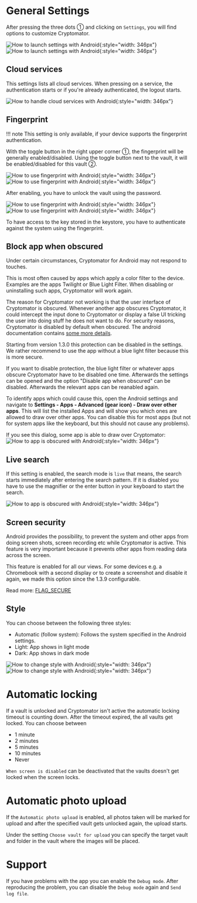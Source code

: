 # General Settings

After pressing the three dots ① and clicking on `Settings`, you will find options to customize Cryptomator.

![How to launch settings with Android](../img/android/launch-settings.png){:style="width: 346px"} ![How to launch settings with Android](../img/android/settings.png){:style="width: 346px"}

## Cloud services

This settings lists all cloud services. When pressing on a service, the authentication starts or if you're already authenticated, the logout starts.

![How to handle cloud services with Android](../img/android/setting-cloud-services.png){:style="width: 346px"}

## Fingerprint

!!! note
    This setting is only available, if your device supports the fingerprint authentication.

With the toggle button in the right upper corner ①, the fingerprint will be generally enabled/disabled.
Using the toggle button next to the vault, it will be enabled/disabled for this vault ②.

![How to use fingerprint with Android](../img/android/setting-fingerprint-0-setup.png){:style="width: 346px"} ![How to use fingerprint with Android](../img/android/setting-fingerprint-1-enter-pw.png){:style="width: 346px"}

After enabling, you have to unlock the vault using the password.

![How to use fingerprint with Android](../img/android/setting-fingerprint-2-authenticate.png){:style="width: 346px"} ![How to use fingerprint with Android](../img/android/setting-fingerprint-3-finish.png){:style="width: 346px"}

To have access to the key stored in the keystore, you have to authenticate against the system using the fingerprint.

## Block app when obscured

Under certain circumstances, Cryptomator for Android may not respond to touches.

This is most often caused by apps which apply a color filter to the device. Examples are the apps Twilight or Blue Light Filter. When disabling or uninstalling such apps, Cryptomator will work again.

The reason for Cryptomator not working is that the user interface of Cryptomator is obscured. Whenever another app obscures Cryptomator, it could intercept the input done to Cryptomator or display a false UI tricking the user into doing stuff he does not want to do. For security reasons, Cryptomator is disabled by default when obscured. The android documentation contains [some more details](https://developer.android.com/reference/android/view/View.html#Security).

Starting from version 1.3.0 this protection can be disabled in the settings. We rather recommend to use the app without a blue light filter because this is more secure.

If you want to disable protection, the blue light filter or whatever apps obscure Cryptomator have to be disabled one time. Afterwards the settings can be opened and the option "Disable app when obscured" can be disabled. Afterwards the relevant apps can be reanabled again.

To identify apps which could cause this, open the Android settings and navigate to **Settings - Apps - Advanced (gear icon) - Draw over other apps**. This will list the installed Apps and will show you which ones are allowed to draw over other apps. You can disable this for most apps (but not for system apps like the keyboard, but this should not cause any problems).

If you see this dialog, some app is able to draw over Cryptomator: 
![How to app is obscured with Android](../img/android/setting-app-obscured.png){:style="width: 346px"}

## Live search

If this setting is enabled, the search mode is `live` that means, the search starts immediately after entering the search pattern. If it is disabled you have to use the magnifier or the enter button in your keyboard to start the search.

![How to app is obscured with Android](../img/android/filter.gif){:style="width: 346px"}

## Screen security

Android provides the possibility, to prevent the system and other apps from doing screen shots, screen recording etc while Cryptomator is active. This feature is very important because it prevents other apps from reading data across the screen.

This feature is enabled for all our views. For some devices e.g. a Chromebook with a second display or to create a screenshot and disable it again, we made this option since the 1.3.9 configurable.

Read more: [FLAG_SECURE](https://developer.android.com/reference/android/view/Display.html#FLAG_SECURE)

## Style

You can choose between the following three styles:

* Automatic (follow system): Follows the system specified in the Android settings.
* Light: App shows in light mode
* Dark: App shows in dark mode

![How to change style with Android](../img/android/setting-style-light.png){:style="width: 346px"} ![How to change style with Android](../img/android/setting-style-dark.png){:style="width: 346px"}

# Automatic locking

If a vault is unlocked and Cryptomator isn't active the automatic locking timeout is counting down. After the timeout expired, the all vaults get locked. You can choose between

* 1 minute
* 2 minutes
* 5 minutes
* 10 minutes
* Never

`When screen is disabled` can be deactivated that the vaults doesn't get locked when the screen locks.

# Automatic photo upload

If the `Automatic photo upload` is enabled, all photos taken will be marked for upload and after the specified vault gets unlocked again, the upload starts.

Under the setting `Choose vault for upload` you can specify the target vault and folder in the vault where the images will be placed.

# Support

If you have problems with the app you can enable the `Debug mode`. After reproducing the problem, you can disable the `Debug mode` again and `Send log file`.
